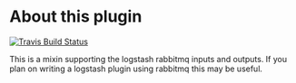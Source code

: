 # About this plugin 

[![Travis Build Status](https://travis-ci.org/logstash-plugins/logstash-output-rabbitmq.svg)](https://travis-ci.org/logstash-plugins/logstash-output-rabbitmq)

This is a mixin supporting  the logstash rabbitmq inputs and outputs. If you plan on writing a logstash plugin using
rabbitmq this may be useful.
